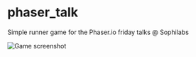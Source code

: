 # phaser_talk
Simple runner game for the Phaser.io friday talks @ Sophilabs

![Game screenshot](https://raw.github.com/chewax/phaser_talk/master/screenshot.png)
